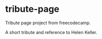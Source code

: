 # tribute-page
Tribute page project from freecodecamp.

A short tribute and reference to Helen Keller.
